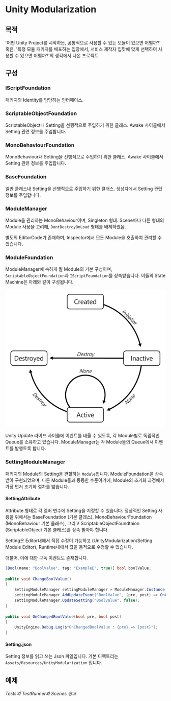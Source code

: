 # Unity Modularization

## 목적

'어떤 Unity Project를 시작하든, 공통적으로 사용할 수 있는 모듈이 있으면 어떨까?' 혹은, '특정 모듈 패키지를 배포하는 입장에서, 서비스 제작자 입맛에 맞게 선택하여 사용할 수 있으면 어떨까?'의 생각에서 나온 프로젝트.

## 구성

### IScriptFoundation

패키지의 Identity를 담당하는 인터페이스.

### ScriptableObjectFoundation

ScriptableObject내 Setting을 선행적으로 주입하기 위한 클래스. Awake 사이클에서 Setting 관련 정보를 주입합니다.

### MonoBehaviourFoundation

MonoBehaviour내 Setting을 선행적으로 주입하기 위한 클래스. Awake 사이클에서 Setting 관련 정보를 주입합니다.

### BaseFoundation

일반 클래스내 Setting을 선행적으로 주입하기 위한 클래스. 생성자에서 Setting 관련 정보를 주입합니다.

### ModuleManager

Module을 관리하는 MonoBehaviour이며, Singleton 형태. Scene마다 다른 형태의 Module 사용을 고려해, `DontDestroyOnLoad` 형태를 배제하였음.

별도의 EditorCode가 존재하며, Inspector에서 모든 Module을 호출하여 관리할 수 있습니다.

### ModuleFoundation

ModuleManager에 속하게 될 Module의 기본 구성이며, `ScriptableObjectFoundation`과 `IScriptFoundation`를 상속받습니다. 이들의 State Machine은 아래와 같이 구성됩니다.

![image](./Assets/UnityModularization/Resources/Images/Readme/statemachine_00.png)

Unity Update 라이프 사이클에 이벤트를 태울 수 있도록, 각 Module별로 독립적인 Queue를 소유하고 있습니다. ModuleManager는 각 Module들의 Queue에서 이벤트를 발행토록 합니다.

### SettingModuleManager

패키지의 Module의 Setting을 관할하는 `Module`입니다. ModuleFoundation을 상속받아 구현되었으며, 다른 Module들과 동등한 수준이기에, Module의 초기화 과정에서 가장 먼저 초기화 절차를 밟습니다.

#### SettingAttribute

Attribute 형태로 각 멤버 변수에 Setting을 지정할 수 있습니다. 정상적인 Setting 사용을 위해서는 BaseFoundation (기본 클래스), MonoBehaviourFoundation (MonoBehaviour 기본 클래스), 그리고 ScriptableObjectFoundtaion (ScriptableObject 기본 클래스)를 상속 받아야 합니다.

Setting은 Editor내에서 직접 수정이 가능하고 (UnityModularization/Setting Module Editor), Runtime내에서 값을 동적으로 수정할 수 있습니다.

더불어, 이에 대한 구독 이벤트도 존재합니다.

```csharp
[Bool(name: "BoolValue", tag: "ExampleE", true)] bool boolValue;

public void ChangeBoolValue()
{
    SettingModuleManager settingModuleManager = ModuleManager.Instance.GetModule("SettingModuleManager") as SettingModuleManager;
    settingModuleManager.AddUpdateEvent("BoolValue", (pre, post) => OnChangedBoolValue((bool) pre, (bool) post));
    settingModuleManager.UpdateSetting("BoolValue", false);
}

public void OnChangedBoolValue(bool pre, bool post)
{
    UnityEngine.Debug.Log($"OnChangedBoolValue : {pre} => {post}");
}
```

#### Setting.json

Setting 정보를 읽고 쓰는 Json 파일입니다. 기본 디렉토리는 `Assets/Resources/UnityModularization` 입니다.

## 예제

*Tests의 TestRunner와 Scenes 참고*